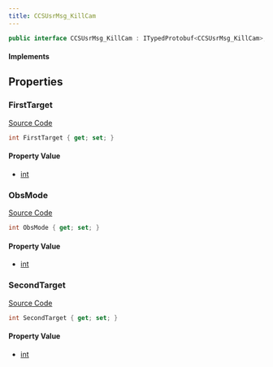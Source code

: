 ```yaml
---
title: CCSUsrMsg_KillCam
---
```


```csharp
public interface CCSUsrMsg_KillCam : ITypedProtobuf<CCSUsrMsg_KillCam>, INativeHandle, INetMessage<CCSUsrMsg_KillCam>, IDisposable
```

#### Implements

## Properties

### FirstTarget

[Source Code](https://github.com/swiftly-solution/swiftlys2/blob/main/managed/src/SwiftlyS2.Generated/Protobufs/Interfaces/CCSUsrMsg_KillCam.cs#L21)

```csharp
int FirstTarget { get; set; }
```

#### Property Value

- [int](https://learn.microsoft.com/dotnet/api/system.int32)

### ObsMode

[Source Code](https://github.com/swiftly-solution/swiftlys2/blob/main/managed/src/SwiftlyS2.Generated/Protobufs/Interfaces/CCSUsrMsg_KillCam.cs#L18)

```csharp
int ObsMode { get; set; }
```

#### Property Value

- [int](https://learn.microsoft.com/dotnet/api/system.int32)

### SecondTarget

[Source Code](https://github.com/swiftly-solution/swiftlys2/blob/main/managed/src/SwiftlyS2.Generated/Protobufs/Interfaces/CCSUsrMsg_KillCam.cs#L24)

```csharp
int SecondTarget { get; set; }
```

#### Property Value

- [int](https://learn.microsoft.com/dotnet/api/system.int32)

